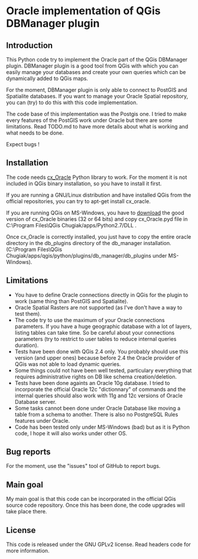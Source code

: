 # Oracle implementation of QGis DBManager plugin

## Introduction

This Python code try to implement the Oracle part of the QGis DBManager plugin. DBManager plugin is a good tool from QGis with which you can easily manage your databases and create your own queries which can be dynamically added to QGis maps.

For the moment, DBManager plugin is only able to connect to PostGIS and Spatialite databases. If you want to manage your Oracle Spatial repository, you can (try) to do this with this code implementation.

The code base of this implementation was the Postgis one. I tried to make every features of the PostGIS work under Oracle but there are some limitations. Read TODO.md to have more details about what is working and what needs to be done.

Expect bugs !


## Installation

The code needs [cx_Oracle](TODO) Python library to work. For the moment it is not included in QGis binary installation, so you have to install it first.

If you are running a GNU/Linux distribution and have installed QGis from the official repositories, you can try to apt-get install cx_oracle.

If you are running QGis on MS-Windows, you have to [download](TODO) the good version of cx_Oracle binaries (32 or 64 bits) and copy cx_Oracle.pyd file in C:\Program Files\QGis Chugiak/apps/Python2.7/DLL .

Once cx_Oracle is correctly installed, you just have to copy the entire oracle directory in the db_plugins directory of the db_manager installation. (C:\Program Files\QGis Chugiak/apps/qgis/python/plugins/db_manager/db_plugins under MS-Windows).


## Limitations

* You have to define Oracle connections directly in QGis for the plugin to work (same thing than PostGIS and Spatialite).
* Oracle Spatial Rasters are not supported (as I've don't have a way to test them).
* The code try to use the maximum of your Oracle connections parameters. If you have a huge geographic database with a lot of layers, listing tables can take time. So be careful about your connections parameters (try to restrict to user tables to reduce internal queries duration).
* Tests have been done with QGis 2.4 only. You probably should use this version (and upper ones) because before 2.4 the Oracle provider of QGis was not able to load dynamic queries.
* Some things could not have been well tested, particulary everything that requires administrative rights on DB like schema creation/deletion.
* Tests have been done againts an Oracle 10g database. I tried to incorporate the official Oracle 12c "dictionnary" of commands and the internal queries should also work with 11g and 12c versions of Oracle Database server.
* Some tasks cannot been done under Oracle Database like moving a table from a schema to another. There is also no PostgreSQL Rules features under Oracle.
* Code has been tested only under MS-Windows (bad) but as it is Python code, I hope it will also works under other OS.


## Bug reports

For the moment, use the "issues" tool of GitHub to report bugs. 


## Main goal

My main goal is that this code can be incorporated in the official QGis source code repository. Once this has been done, the code upgrades will take place there.


## License

This code is released under the GNU GPLv2 license. Read headers code for more information.